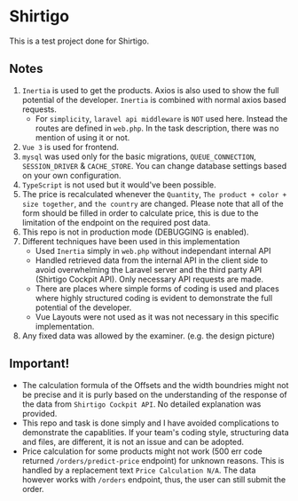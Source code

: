 # Shirtigo
This is a test project done for Shirtigo.

## Notes
1. `Inertia` is used to get the products. Axios is also used to show the full potential of the developer. `Inertia` is combined with normal axios based requests.
    - For `simplicity`, `laravel api middleware` is `NOT` used here. Instead the routes are defined in `web.php`. In the task description, there was no mention of using it or not.
2. `Vue 3` is used for frontend.
3. `mysql` was used only for the basic migrations, `QUEUE_CONNECTION`, `SESSION_DRIVER` & `CACHE_STORE`. You can change database settings based on your own configuration.
4. `TypeScript` is not used but it would've been possible.
5. The price is recalculated whenever the `Quantity`, `The product + color + size together`, and `the country` are changed. Please note that all of the form should be filled in order to
    calculate price, this is due to the limitation of the endpoint on the required post data.
6. This repo is not in production mode (DEBUGGING is enabled).
7. Different techniques have been used in this implementation 
    - Used `Inertia` simply in `web.php` without independant internal API
    - Handled retrieved data from the internal API in the client side to avoid overwhelming the Laravel server and the third party API (Shirtigo Cockpit API). Only necessary API requests are made.
    - There are places where simple forms of coding is used and places where highly structured coding is evident to demonstrate the full potential of the developer.
    - Vue Layouts were not used as it was not necessary in this specific implementation.
8. Any fixed data was allowed by the examiner. (e.g. the design picture)

## Important!
- The calculation formula of the Offsets and the width boundries might not be precise and it is purly based on the understanding of the response of the data from `Shirtigo Cockpit API`. No detailed explanation was provided.
- This repo and task is done simply and I have avoided complications to demonstrate the capablities. If your team's coding style, structuring data and files, are different, it is not an issue and can be adopted.
- Price calculation for some products might not work (500 err code returned `/orders/predict-price` endpoint) for unknown reasons. This is handled by a replacement text `Price Calculation N/A`. The data however works with `/orders` endpoint, thus, the user can still submit the order.
